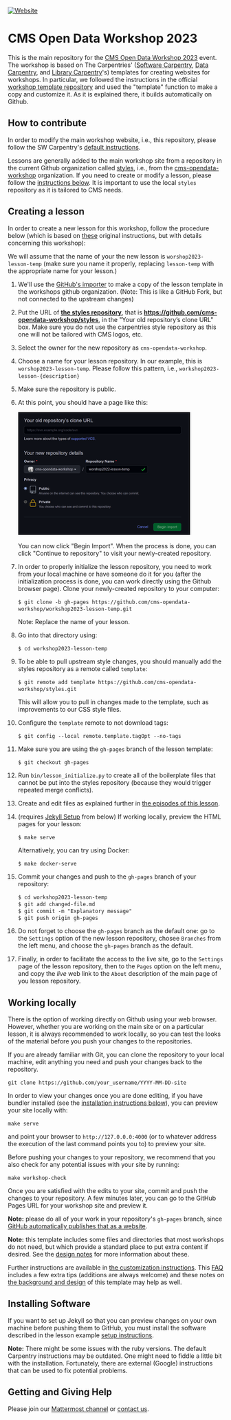 [![Website](https://github.com/carpentries/workshop-template/actions/workflows/website.yml/badge.svg)](https://github.com/carpentries/workshop-template/actions/workflows/website.yml)


# CMS Open Data Workshop 2023

This is the main repository for the [CMS Open Data Workshop 2023](https://cms-opendata-workshop.github.io/2023-07-11-cms-open-data-workshop/) event.  The workshop is based on  The Carpentries' ([Software Carpentry][swc-site], [Data Carpentry][dc-site], and
[Library Carpentry][lc-site]'s) templates for creating websites for workshops.  In particular, we followed the instructions in the official [workshop template repository](https://github.com/carpentries/workshop-template) and used the "template" function to make a copy and customize it.  As it is explained there, it builds automatically on Github.


## How to contribute

In order to modify the main workshop website, i.e., this repository, please follow the SW Carpentry's [default instructions](https://github.com/carpentries/workshop-template#customizing-your-website-required-steps).

Lessons are generally added to the main workshop site from a repository in the current Github organization called [styles](https://github.com/cms-opendata-workshop/styles), i.e., from the [cms-opendata-workshop](https://github.com/cms-opendata-workshop) organization.  If you need to create or modify a lesson, please follow the [instructions below](#creating-a-lesson).  It is important to use the local `styles` repository as it is tailored to 
CMS needs.

## Creating a lesson

In order to create a new lesson for this workshop, follow the procedure below (which is based on [these](https://carpentries.github.io/lesson-example/setup.html#creating-a-new-lesson) original instructions, but with details concerning this workshop):  

We will assume that the name of your the new lesson is `worshop2023-lesson-temp` (make sure you name it properly, replacing `lesson-temp` with the appropriate name for your lesson.)  

1.  We'll use the [GitHub's importer](https://github.com/new/import) to make a copy of the lesson template in the workshops github organization. (Note: This is like a GitHub Fork, but not connected to the upstream changes)

2.  Put the URL of **[the styles repository](https://github.com/cms-opendata-workshop/styles)**, that is
    **https://github.com/cms-opendata-workshop/styles**, in the "Your old repository’s clone URL" box.  Make sure you do not use the carpentries style
    repository as this one will not be tailored with CMS logos, etc.

3.  Select the owner for the new repository as `cms-opendata-workshop`.

4.  Choose a name for your lesson repository.
    In our example, this is `worshop2023-lesson-temp`. Please follow this pattern, i.e., `workshop2023-lesson-{description}`

5.  Make sure the repository is public.

6.  At this point, you should have a page like this:

    <img src="fig/using-github-import-cmsodworkshop.png" width="400"> 
    
    You can now click "Begin Import". When the process is done, you can click
    "Continue to repository" to visit your newly-created repository.

7.  In order to properly initialize the lesson repository, you need to work from your local machine or have someone do it for you (after the initialization process is done, you can work directly using the Github browser page).  Clone your newly-created repository to your computer:

    ~~~
    $ git clone -b gh-pages https://github.com/cms-opendata-workshop/workshop2023-lesson-temp.git
    ~~~

    Note: Replace the name of your lesson.

8.  Go into that directory using:

    ~~~
    $ cd workshop2023-lesson-temp
    ~~~

9. To be able to pull upstream style changes, you should manually add the
     styles repository as a remote called `template`:

    ~~~
    $ git remote add template https://github.com/cms-opendata-workshop/styles.git
    ~~~
    
    This will allow you to pull in changes made to the template,
    such as improvements to our CSS style files.

10. Configure the `template` remote to not download tags:

    ~~~
    $ git config --local remote.template.tagOpt --no-tags
    ~~~
    
10. Make sure you are using the `gh-pages` branch of the lesson template:

    ~~~
    $ git checkout gh-pages
    ~~~
 
11. Run `bin/lesson_initialize.py` to create all of the boilerplate files
    that cannot be put into the styles repository
    (because they would trigger repeated merge conflicts).

12. Create and edit files as explained further in
    [the episodes of this lesson](https://carpentries.github.io/lesson-example/index.html#schedule).

13. (requires [Jekyll Setup](#installing-software) from below) If working locally, preview the HTML pages for your lesson:

    ~~~
    $ make serve
    ~~~
  
    Alternatively, you can try using Docker:

    ~~~
    $ make docker-serve
    ~~~
  
14. Commit your changes and push to the `gh-pages` branch of your
    repository:

    ~~~
    $ cd workshop2023-lesson-temp
    $ git add changed-file.md
    $ git commit -m "Explanatory message"
    $ git push origin gh-pages
    ~~~
    
15. Do not forget to choose the `gh-pages` branch as the default one: go to the `Settings` option of the new lesson repository, chosee `Branches` from the left menu, and choose the `gh-pages` branch as the default.

16. Finally, in order to facilitate the access to the live site, go to the `Settings` page of the lesson repository, then to the `Pages` option on the left menu, and copy the *live* web link to the `About` description of the main page of you lesson repository.





## Working locally

There is the option of working directly on Github using your web browser.  However, whether you are working on the main site or on a particular lesson, it is always recommended to work locally, so you can test the looks of the material before you push your changes to the repositories.  

If you are already familiar with Git, you can clone the repository to your local machine, edit anything you need and push your changes back to the repository.

```shell
git clone https://github.com/your_username/YYYY-MM-DD-site
```

In order to view your changes once you are done editing, if you have bundler installed (see the
[installation instructions below](#installing-software)), you can preview your site locally with:

```shell
make serve
```
and point your browser to `http://127.0.0.0:4000` (or to whatever address the execution of the last command points you to) to preview your site.

Before pushing your changes to your repository, we recommend that you also check for any potential
issues with your site by running:

```shell
make workshop-check
```

Once you are satisfied with the edits to your site, commit and push the changes to your repository.
A few minutes later, you can go to the GitHub Pages URL for your workshop site and preview it.


**Note:**
please do all of your work in your repository's `gh-pages` branch,
since [GitHub automatically publishes that as a website][github-project-pages].

**Note:**
this template includes some files and directories that most workshops do not need,
but which provide a standard place to put extra content if desired.
See the [design notes][design] for more information about these.

Further instructions are available in [the customization instructions][customization].
This [FAQ][faq] includes a few extra tips (additions are always welcome)
and these notes on [the background and design][design] of this template may help as well.


## Installing Software

If you want to set up Jekyll so that you can preview changes on your own machine before pushing them
to GitHub, you must install the software described in the lesson example [setup
instructions](https://carpentries.github.io/lesson-example/setup.html#jekyll-setup-for-lesson-development).

**Note:**
There might be some issues with the ruby versions.  The default Carpentry instructions may be outdated.  One might need to fiddle a little bit with the installation.  Fortunately, there are external (Google) instructions that can be used to fix potential problems.


## Getting and Giving Help

Please join our [Mattermost channel](https://mattermost.web.cern.ch/cmsodws2022/channels/workshop-preparation) or [contact us][email]. 



[email]: mailto:cms-dpoa-coordinators@cern.ch
[customization]: https://carpentries.github.io/workshop-template/customization/index.html
[dc-site]: https://datacarpentry.org
[design]: https://carpentries.github.io/workshop-template/design/index.html
[faq]: https://carpentries.github.io/workshop-template/faq/index.html
[github-project-pages]: https://help.github.com/en/github/working-with-github-pages/creating-a-github-pages-site
[issues]: https://github.com/carpentries/workshop-template/issues
[lesson-example]: https://carpentries.github.io/lesson-example/
[self-organized-workshop-form]: https://amy.carpentries.org/forms/self-organised/
[swc-site]: https://software-carpentry.org
[lc-site]: https://librarycarpentry.org
